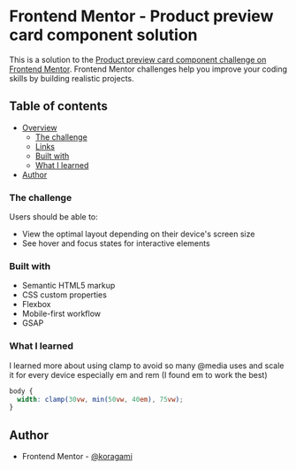 # Frontend Mentor - Product preview card component solution

This is a solution to the [Product preview card component challenge on Frontend Mentor](https://www.frontendmentor.io/challenges/product-preview-card-component-GO7UmttRfa). Frontend Mentor challenges help you improve your coding skills by building realistic projects.

## Table of contents

- [Overview](#overview)
  - [The challenge](#product-preview-card)
  - [Links](#links)
  - [Built with](#vs-studio)
  - [What I learned](#scaling)
- [Author](#koragami)

### The challenge

Users should be able to:

- View the optimal layout depending on their device's screen size
- See hover and focus states for interactive elements

### Built with

- Semantic HTML5 markup
- CSS custom properties
- Flexbox
- Mobile-first workflow
- GSAP

### What I learned

I learned more about using clamp to avoid so many @media uses and scale it for every device especially em and rem (I found em to work the best)

```css
body {
  width: clamp(30vw, min(50vw, 40em), 75vw);
}
```

## Author

- Frontend Mentor - [@koragami](https://www.frontendmentor.io/profile/yourusername)

